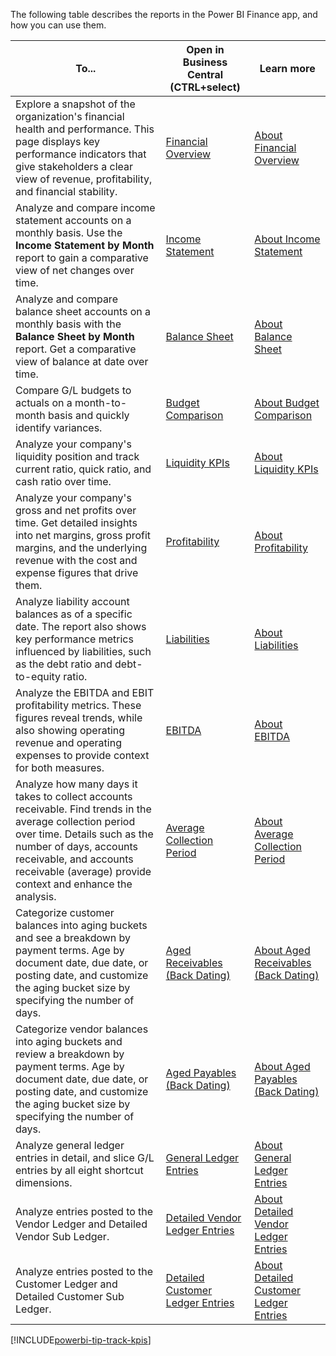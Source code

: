 The following table describes the reports in the Power BI Finance app, and how you can use them.

| To... | Open in Business Central (CTRL+select) | Learn more |
| ----- | ---------------------------------------- | ---------- |
|Explore a snapshot of the organization's financial health and performance. This page displays key performance indicators that give stakeholders a clear view of revenue, profitability, and financial stability.| [Financial Overview](https://businesscentral.dynamics.com?page=36984) | [About Financial Overview](../finance-powerbi-financial-overview.md) |
|Analyze and compare income statement accounts on a monthly basis. Use the **Income Statement by Month** report to gain a comparative view of net changes over time.| [Income Statement](https://businesscentral.dynamics.com?page=36985) | [About Income Statement](../finance-powerbi-income-statement.md) |
|Analyze and compare balance sheet accounts on a monthly basis with the **Balance Sheet by Month** report. Get a comparative view of balance at date over time.| [Balance Sheet](https://businesscentral.dynamics.com?page=36986) | [About Balance Sheet](../finance-powerbi-balance-sheet.md) |
|Compare G/L budgets to actuals on a month-to-month basis and quickly identify variances. | [Budget Comparison](https://businesscentral.dynamics.com?page=36987) | [About Budget Comparison](../finance-powerbi-budget-comparison.md) |
|Analyze your company's liquidity position and track current ratio, quick ratio, and cash ratio over time. | [Liquidity KPIs](https://businesscentral.dynamics.com?page=36988) | [About Liquidity KPIs](../finance-powerbi-liquidity.md) |
|Analyze your company's gross and net profits over time. Get detailed insights into net margins, gross profit margins, and the underlying revenue with the cost and expense figures that drive them.| [Profitability](https://businesscentral.dynamics.com?page=36989) | [About Profitability](../finance-powerbi-profitability.md) |
|Analyze liability account balances as of a specific date. The report also shows key performance metrics influenced by liabilities, such as the debt ratio and debt-to-equity ratio.| [Liabilities](https://businesscentral.dynamics.com?page=36990) | [About Liabilities](../finance-powerbi-liabilities.md) |
| Analyze the EBITDA and EBIT profitability metrics. These figures reveal trends, while also showing operating revenue and operating expenses to provide context for both measures.| [EBITDA](https://businesscentral.dynamics.com?page=36991) | [About EBITDA](../finance-powerbi-ebitda.md) |
|Analyze how many days it takes to collect accounts receivable. Find trends in the average collection period over time. Details such as the number of days, accounts receivable, and accounts receivable (average) provide context and enhance the analysis.| [Average Collection Period](https://businesscentral.dynamics.com?page=36992) | [About Average Collection Period](../finance-powerbi-average-collection-period.md) |
|Categorize customer balances into aging buckets and see a breakdown by payment terms. Age by document date, due date, or posting date, and customize the aging bucket size by specifying the number of days. | [Aged Receivables (Back Dating)](https://businesscentral.dynamics.com?page=36993) | [About Aged Receivables (Back Dating)](../finance-powerbi-aged-receivables-back-dating.md) |
|Categorize vendor balances into aging buckets and review a breakdown by payment terms. Age by document date, due date, or posting date, and customize the aging bucket size by specifying the number of days.| [Aged Payables (Back Dating)](https://businesscentral.dynamics.com?page=36994) | [About Aged Payables (Back Dating)](../finance-powerbi-aged-payables-back-dating.md) |
|Analyze general ledger entries in detail, and slice G/L entries by all eight shortcut dimensions. | [General Ledger Entries](https://businesscentral.dynamics.com?page=36995) |[About General Ledger Entries](../finance-powerbi-general-ledger-entries.md) |
|Analyze entries posted to the Vendor Ledger and Detailed Vendor Sub Ledger.| [Detailed Vendor Ledger Entries](https://businesscentral.dynamics.com?page=36996) | [About Detailed Vendor Ledger Entries](../finance-powerbi-detailed-vendor-ledger-entries.md) |
|Analyze entries posted to the Customer Ledger and Detailed Customer Sub Ledger.| [Detailed Customer Ledger Entries](https://businesscentral.dynamics.com?page=36997) | [About Detailed Customer Ledger Entries](../finance-powerbi-detailed-customer-ledger-entries.md) |

[!INCLUDE[powerbi-tip-track-kpis](powerbi-tip-track-kpis.md)]